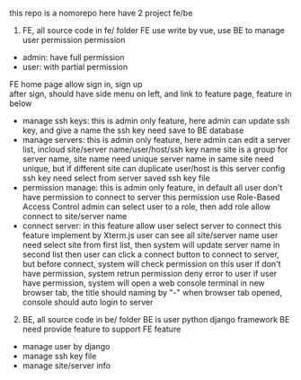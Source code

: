 this repo is a nomorepo
here have 2 project fe/be 
1. FE, all source code in fe/ folder
FE use write by vue, use BE to manage user permission
permission
  - admin: have full permission
  - user: with partial permission

FE home page allow sign in, sign up  
after sign, should have side menu on left, and link to feature page, feature in below
- manage ssh keys: this is admin only feature, here admin can update ssh key, and give a name
  the ssh key need save to BE database
- manage servers: this is admin only feature, here admin can edit a server list, incloud site/server name/user/host/ssh key name
  site is a group for server name, site name need unique
  server name in same site need unique, but if different site can duplicate
  user/host is this server config 
  ssh key need select from server saved ssh key file
- permission manage: this is admin only feature, in default all user don't have permission to connect to server
  this permission use Role-Based Access Control
  admin can select user to a role, then add role allow connect to site/server name  
- connect server: in this feature allow user select server to connect
  this feature implement by Xterm.js
  user can see all site/server name 
  user need select site from first list, then system will update server name in second list
  then user can click a connect button to connect to server, but before connect, system will check permission on this user
  if don't have permission, system retrun permission deny error to user
  if user have permission, system will open a web console terminal in new browser tab, the title should naming by "<site>-<server name>"
  when browser tab opened, console should auto login to server

2. BE, all source code in be/ folder
BE is user python django framework 
BE need provide feature to support FE feature
- manage user by django
- manage ssh key file
- manage site/server info 
